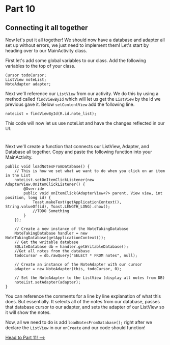 # Part 10
## Connecting it all together

Now let's put it all together! We should now have a database and adapter all set up without errors, we just need to implement them! Let's start by heading over to our MainActivity class.

First let's add some global variables to our class. Add the following variables to the top of your class.

```
Cursor todoCursor;
ListView noteList;
NoteAdapter adapter;
```

Next we'll reference our `ListView` from our activity. We do this by using a method called `findViewById` which will let us get the `ListView` by the id we previous gave it.
Below `setContentView` add the following line.

```
noteList = findViewById(R.id.note_list);
```
This code will now let us use noteList and have the changes reflected in our UI.

#
Next we'll create a function that connects our ListView, Adapter, and Database all together. Copy and paste the following function into your MainActivity.

```
public void loadNotesFromDatabase() {
    // This is how we set what we want to do when you click on an item in the List
    noteList.setOnItemClickListener(new AdapterView.OnItemClickListener() {
        @Override
        public void onItemClick(AdapterView<?> parent, View view, int position, long id) {
            Toast.makeText(getApplicationContext(), String.valueOf(id), Toast.LENGTH_LONG).show();
            //TODO Something
        }
    });

    // Create a new instance of the NoteTakingDatabase
    NoteTakingDatabase handler = new NoteTakingDatabase(getApplicationContext());
    // Get the writable database
    SQLiteDatabase db = handler.getWritableDatabase();
    //Get all notes from the database
    todoCursor = db.rawQuery("SELECT * FROM notes", null);

    // Create an instance of the NoteAdapter with our cursor
    adapter = new NoteAdapter(this, todoCursor, 0);

    // Set the NoteAdapter to the ListView (display all notes from DB)
    noteList.setAdapter(adapter);
}
```
You can reference the comments for a line by line explanation of what this does. But essentially. It selects all of the notes from our database, passes that database cursor to our adapter, and sets the adapter of our ListView so it will show the notes.

Now, all we need to do is add `loadNotesFromDatabase();` right after we declare the `ListView` in our `onCreate` and our code should function!

[Head to Part 11! -->](part11.html)